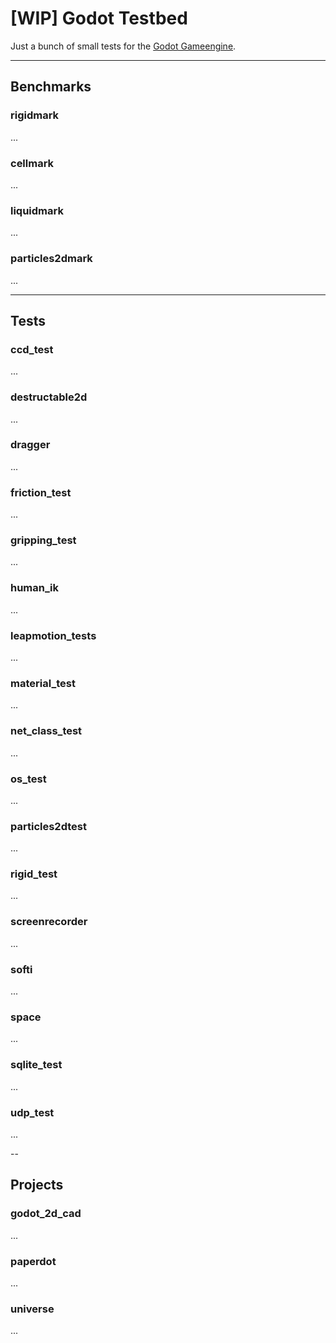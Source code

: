 # [WIP] Godot Testbed
Just a bunch of small tests for the [Godot Gameengine](https://godotengine.org/).

---

## Benchmarks
### rigidmark
...
### cellmark
...
### liquidmark
...
### particles2dmark
...

---

## Tests
### ccd_test
...
### destructable2d
...
### dragger
...
### friction_test
...
### gripping_test
...
### human_ik
...
### leapmotion_tests
...
### material_test
...
### net_class_test
...
### os_test
...
### particles2dtest
...
### rigid_test
...
### screenrecorder
...
### softi
...
### space
...
### sqlite_test
...
### udp_test
...

--

## Projects
### godot_2d_cad
...
### paperdot
...
### universe
...